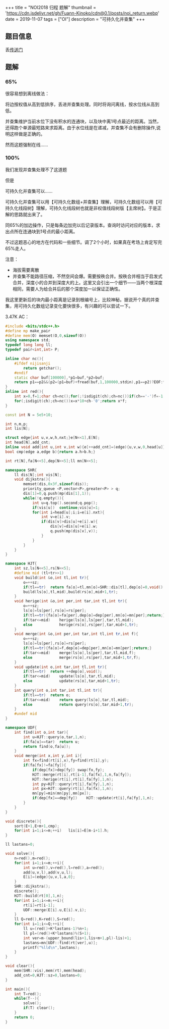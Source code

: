 +++
title = "NOI2018 归程 题解"
thumbnail = 'https://cdn.jsdelivr.net/gh/Fuann-Kinoko/cdn@0.1/posts/noi_return.webp'
date = 2019-11-07
tags = ["OI"]
description = "可持久化并查集"
+++
## 题目信息

丢[传送门](https://www.luogu.org/problem/P4768)

## 题解

### 65%

很容易想到离线做法：

将边按权值从高到低排序，丢进并查集处理。同时将询问离线，按水位线从高到低。

并查集维护当前水位下没有积水的连通块，以及块中离1号点最近的距离。当然，还得跑个单源最短路来求距离。由于水位线是在递减，并查集不会有删除操作,说明这样做是正确的。

然而这题强制在线……

### 100%

我们发现并查集处理不了这道题

但是

可持久化并查集可以……

可持久化并查集可以用【可持久化数组+并查集】理解，可持久化数组可以用【可持久化线段树】理解，可持久化线段树也就是非权值线段树版【主席树】。于是正解的思路就出来了。

同65%的加边操作，只是每条边加完以后记录版本。查询时访问对应的版本，求出点所在连通块到1号点的最小距离。



不过这题恶心的地方在代码和一些细节。调了2个小时，如果真在考场上肯定写完65%走人。



注意：

- 海拔需要离散
- 并查集不能路径压缩，不然空间会爆。需要按秩合并。按秩合并相当于启发式合并，深度小的合并到深度大的上。这里又会引出一个细节——当两个根深度相同，需要人为给合并后的那个深度加一以保证正确性。



我这里更新后的块内最小距离是记录到根编号上，比较神秘。据说开个真的并查集，用可持久化数组记录变化要快很多，有兴趣的可以尝试一下。



3.47K AC：

```c++
#include <bits/stdc++.h>
#define mp make_pair
#define mem(O) memset(O,0,sizeof(O))
using namespace std;
typedef long long ll;
typedef pair<int,int> P;

inline char nc(){
	#ifdef nijisanji
		return getchar();
	#endif
    static char buf[100000],*p1=buf,*p2=buf;
    return p1==p2&&(p2=(p1=buf)+fread(buf,1,100000,stdin),p1==p2)?EOF:*p1++;
}
inline int red(){
	int x=0,f=1;char ch=nc();for(;!isdigit(ch);ch=nc())if(ch=='-')f=-1;
	for(;isdigit(ch);ch=nc())x=x*10+ch-'0';return x*f;
}

const int N = 5e5+10;

int n,m,p;
int lis[N];

struct edge{int u,v,w,h,nxt;}e[N<<1],E[N];
int head[N],add_cnt;
inline void add(int u,int v,int w){e[++add_cnt]=(edge){u,v,w,0,head[u]};head[u]=add_cnt;}
bool cmp(edge a,edge b){return a.h>b.h;}

int rt[N],fa[N<<5],dep[N<<5];ll mn[N<<5];

namespace SHR{
	ll dis[N];int vis[N];
	void dijkstra(){
		memset(dis,0x3f,sizeof(dis));
		priority_queue <P,vector<P>,greater<P> > q;
		dis[1]=0,q.push(mp(dis[1],1));
		while(!q.empty()){
			int u=q.top().second;q.pop();
			if(vis[u])	continue;vis[u]=1;
			for(int i=head[u];i;i=e[i].nxt){
				int v=e[i].v;
				if(dis[v]>dis[u]+e[i].w){
					dis[v]=dis[u]+e[i].w;
					q.push(mp(dis[v],v));
				}
			}
		}
	}
}

namespace HJT{
	int sz,ls[N<<5],rs[N<<5];
	#define mid (tl+tr>>1)
	void build(int &o,int tl,int tr){
		o=++sz;
		if(tl==tr)	return fa[o]=tl,mn[o]=SHR::dis[tl],dep[o]=0,void();
		build(ls[o],tl,mid),build(rs[o],mid+1,tr);
	}
	void herige(int &o,int per,int tar,int tl,int tr){
		o=++sz;
		ls[o]=ls[per],rs[o]=rs[per];
		if(tl==tr){fa[o]=fa[per],dep[o]=dep[per],mn[o]=mn[per];return;}
		if(tar<=mid)	herige(ls[o],ls[per],tar,tl,mid);
		else			herige(rs[o],rs[per],tar,mid+1,tr);
	}
	void merge(int &o,int per,int tar,int tl,int tr,int f){
		o=++sz;
		ls[o]=ls[per],rs[o]=rs[per];
		if(tl==tr){fa[o]=f,dep[o]=dep[per],mn[o]=mn[per];return;}
		if(tar<=mid)	merge(ls[o],ls[per],tar,tl,mid,f);
		else			merge(rs[o],rs[per],tar,mid+1,tr,f);
	}
	void update(int o,int tar,int tl,int tr){
		if(tl==tr)	return ++dep[o],void();
		if(tar<=mid)	update(ls[o],tar,tl,mid);
		else			update(rs[o],tar,mid+1,tr);
	}
	int query(int o,int tar,int tl,int tr){
		if(tl==tr)	return o;
		if(tar<=mid)	return query(ls[o],tar,tl,mid);
		else			return query(rs[o],tar,mid+1,tr);
	}
	#undef mid
}

namespace UDF{
	int find(int o,int tar){
		int u=HJT::query(o,tar,1,n);
		if(fa[u]==tar)	return u;
		return find(o,fa[u]);
	}
	void merge(int x,int y,int i){
		int fx=find(rt[i],x),fy=find(rt[i],y);
		if(fa[fx]!=fa[fy]){
			if(dep[fx]>dep[fy])	swap(fx,fy);
			HJT::merge(rt[i],rt[i-1],fa[fx],1,n,fa[fy]);
			HJT::herige(rt[i],rt[i],fa[fy],1,n);
			int py=HJT::query(rt[i],fa[fy],1,n);
			int px=HJT::query(rt[i],fa[fx],1,n);
			mn[py]=min(mn[py],mn[px]);
			if(dep[fx]==dep[fy])	HJT::update(rt[i],fa[fy],1,n);
		}
	}
}

void discrete(){
	sort(E+1,E+m+1,cmp);
	for(int i=1;i<=m;++i)	lis[i]=E[m-i+1].h;
}

ll lastans=0;

void solve(){
	n=red(),m=red();
	for(int i=1;i<=m;++i){
		int u=red(),v=red(),l=red(),a=red();
		add(u,v,l),add(v,u,l);
		E[i]=(edge){u,v,l,a,0};
	}
	SHR::dijkstra();
	discrete();
	HJT::build(rt[0],1,n);
	for(int i=1;i<=m;++i){
		rt[i]=rt[i-1];
		UDF::merge(E[i].u,E[i].v,i);
	}
	ll Q=red(),K=red(),S=red();
	for(int i=1;i<=Q;++i){
		ll u=(red()+K*lastans-1)%n+1;
		ll pl=(red()+K*lastans)%(S+1);
		int ver=m-(upper_bound(lis+1,lis+m+1,pl)-lis)+1;
		lastans=mn[UDF::find(rt[ver],u)];
		printf("%lld\n",lastans);
	}
}

void clear(){
	mem(SHR::vis),mem(rt),mem(head);
	add_cnt=0,HJT::sz=0,lastans=0;
}

int main(){
	int T=red();
	while(T--){
		solve();
		if(T) clear();
	}
	return 0;
}
```



